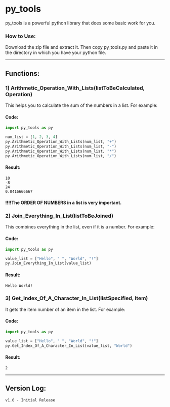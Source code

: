 # py_tools
py_tools is a powerful python library that does some basic work for you.
### How to Use:
Download the zip file and extract it. Then copy py_tools.py and paste it in the directory in which you have your python file.
___
## Functions:
### 1) Arithmetic_Operation_With_Lists(listToBeCalculated, Operation)
This helps you to calculate the sum of the numbers in a list.
For example:
#### Code:
```python
import py_tools as py

num_list = [1, 2, 3, 4]
py.Arithmetic_Operation_With_Lists(num_list, "+")
py.Arithmetic_Operation_With_Lists(num_list, "-")
py.Arithmetic_Operation_With_Lists(num_list, "*")
py.Arithmetic_Operation_With_Lists(num_list, "/")
```
#### Result:
```
10
-8
24
0.0416666667
```
#### !!!!The ORDER OF NUMBERS in a list is very important.
### 2) Join_Everything_In_List(listToBeJoined)
This combines everything in the list, even if it is a number.
For example:
#### Code:
```python
import py_tools as py

value_list = ["Hello", " ", "World", "!"]
py.Join_Everything_In_List(value_list)
```
#### Result:
```
Hello World!
```
### 3) Get_Index_Of_A_Character_In_List(listSpecified, Item)
It gets the item number of an item in the list.
For example:
#### Code:
```python
import py_tools as py

value_list = ["Hello", " ", "World", "!"]
py.Get_Index_Of_A_Character_In_List(value_list, "World")
```
#### Result:
```
2
```
___
## Version Log:
```
v1.0 - Initial Release
```
